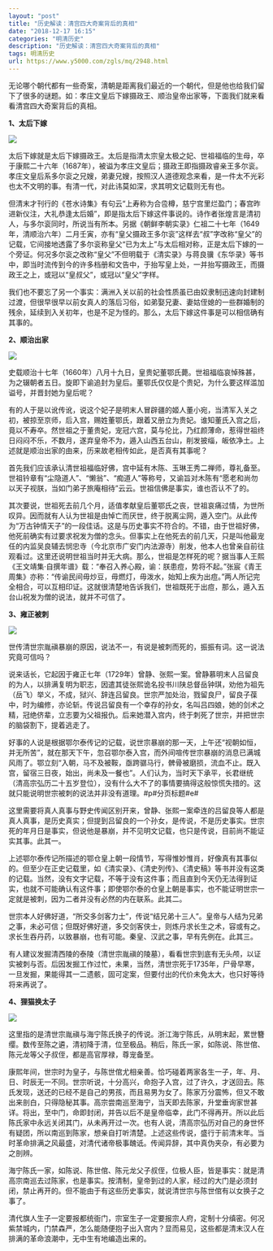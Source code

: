 ```yaml
---
layout: "post"
title: "历史解读：清宫四大奇案背后的真相"
date: "2018-12-17 16:15"
categories: "明清历史"
description: "历史解读：清宫四大奇案背后的真相"
tags: 明清历史
url: https://www.y5000.com/zgls/mq/2948.html
---
```






无论哪个朝代都有一些奇案，清朝是距离我们最近的一个朝代，但是他也给我们留下了很多的谜题。如：孝庄文皇后下嫁摄政王、顺治皇帝出家等，下面我们就来看看清宫四大奇案背后的真相。

**1、太后下嫁**

![](https://img.y5000.com/uploads/allimg/160721/4-160H1225505539.jpg)

太后下嫁就是太后下嫁摄政王。太后是指清太宗皇太极之妃、世祖福临的生母，卒于康熙二十六年（1687年），被谥为孝庄文皇后；摄政王即指摄政睿亲王多尔衮。孝庄文皇后系多尔衮之兄嫂，弟妻兄嫂，按照汉人道德观念来看，是一件太不光彩也太不文明的事。有清一代，对此讳莫如深，求其明文记载则无有也。

但清末才刊行的《苍水诗集》有句云“上寿称为合卺樽，慈宁宫里烂盈门；春宫昨进新仪注，大礼恭逢太后婚”，即是指太后下嫁这件事说的。诗作者张煌言是清初人，与多尔衮同时，所说当有所本。另据《朝鲜李朝实录》仁祖二十七年（1649年，清顺治六年）二月壬寅，亦有“皇父摄政王多尔衮”这样去“叔”字改称“皇父”的记载，它间接地透露了多尔衮称皇父“已为太上”与太后相对称，正是太后下嫁的一个旁证。何况多尔衮之改称“皇父”不但明载于《清实录》与蒋良骥《东华录》等书中，即当时流传到今的许多档册和文告中，于抬写皇上处，一并抬写摄政王，而摄政王之上，或冠以“皇叔父”，或冠以“皇父”字样。

我们也不要忘了另一个事实：满洲入关以前的社会性质虽已由奴隶制迅速向封建制过渡，但很早很早以前女真人的落后习俗，如弟娶兄妻、妻姑侄媳的一些群婚制的残余，延续到入关初年，也是不足为怪的。那么，太后下嫁这件事是可以相信确有其事的。

**2、顺治出家**

![](https://img.y5000.com/uploads/allimg/160721/4-160H122541A13.jpg)

史载顺治十七年（1660年）八月十九日，皇贵妃董鄂氏薨。世祖福临哀悼殊甚，为之辍朝者五日。旋即下谕追封为皇后。董鄂氏仅仅是个贵妃，为什么要这样滥加谥号，并晋封她为皇后呢？

有的人于是以讹传讹，说这个妃子是明末人冒辟疆的姬人董小宛，当清军入关之初，被掠至京师，后入宫，赐姓董鄂氏，跟着又册立为贵妃。谁知董氏入宫之后，竟以不寿卒。然世祖之于董贵妃，宠冠六宫，莫与伦比，乃红颜薄命，惹得世祖终日闷闷不乐，不数月，遂弃皇帝不为，遁入山西五台山，削发披缁，皈依净土。上述就是顺治出家的由来，历来故老相传如此，是否真有其事呢？

首先我们应该承认清世祖福临好佛，宫中延有木陈、玉琳王秀二禅师，尊礼备至。世祖钤章有“尘隐道人”、“懒翁”、“痴道人”等称号，又谕旨对木陈有“愿老和尚勿以天子视朕，当如门弟子旅庵相待”云云。世祖信佛是事实，谁也否认不了的。

其次要说，世祖死去前几个月，适值孝献皇后董鄂氏之丧，世祖哀痛过情，为世所叹异。因而就有人认为世祖是由悼亡而厌世，终于脱离尘网，遁入空门。从此传为“万古钟情天子”的一段佳话。这是与历史事实不符合的。不错，由于世祖好佛，他死前确实有过要求祝发为僧的念头。但事实上在他死去的前几天，只是叫他最宠任的内监吴良辅去悯忠寺（今北京市广安门内法源寺）削发，他本人也曾亲自前往观看过。这里还说明世祖当时并无大病。那么，世祖是怎样死的呢？据当事人王熙《王文靖集·自撰年谱》载：“奉召入养心殿，谕：朕患痘，势将不起。”张宸《青王周集》亦称：“传谕民间毋炒豆，毋燃灯，毋泼水，始知上疾为出痘。”两人所记完全相合，可以互相印证。这就很清楚地告诉我们，世祖既死于出痘，那么，遁入五台山祝发为僧的说法，就并不可信了。

**3、雍正被刺**

![](https://img.y5000.com/uploads/allimg/160721/4-160H1225339291.jpg)

世传清世宗胤禛暴崩的原因，说法不一，有说是被刺而死的，振振有词。这一说法究竟可信吗？

说来话长，它起因于雍正七年（1729年）曾静、张熙一案。曾静慕明末人吕留良的为人，以排满复明为职志，因遣其徒张熙诡名投书川陕总督岳钟琪，劝他为祖先（岳飞）举义，不成，狱兴、辞连吕留良。世宗严加处治，戮留良尸，留良子葆中，时为编修，亦论斩。传说吕留良有一个幸存的孙女，名叫吕四娘，她的剑术之精，冠绝侪辈，立志要为父祖报仇。后来她潜入宫内，终于刺死了世宗，并把世宗的脑袋割下，提着逃走了。

好事的人说是根据鄂尔泰传记的记载，说世宗暴崩的那一天，上午还“视朝如恒，并无所苦”，就在那天下午，忽召鄂尔泰入宫，而外间喧传世宗暴崩的消息已满城风雨了。鄂立刻“入朝，马不及被鞍，亟跨骣马行，髀骨被磨损，流血不止。既入宫，留宿三日夜，始出，尚未及一餐也”。人们认为，当时天下承平，长君继统（清高宗弘历二十五岁登位），没有什么大不了的事情要搞得这般惊慌失措的。这就只能说明世宗被刺的说法并非没有道理。#p#分页标题#e#

这里需要将真人真事与野史传闻区别开来，曾静、张熙一案牵连的吕留良等人都是真人真事，是历史真实；但提到吕留良的一个孙女，是传说，不是历史事实。世宗死的年月日是事实，但说他是暴崩，并不见明文记载，也只是传说，目前尚不能证实其事。此其一。

上述鄂尔泰传记所描述的鄂仓皇上朝一段情节，写得惟妙惟肖，好像真有其事似的。但至少在正史记载里，如《清实录》、《清史列传》、《清史稿》等书并没有这类的记载。当然，没有文字记载，不等于没有这件事；而且直到今天仍无法得到证实，也就不可能确认有这件事；即使鄂尔泰的仓皇上朝是事实，也不能证明世宗一定就是被刺，因为二者并没有必然的内在联系。此其二。

世宗本人好佛好道，“所交多剑客力士”，传说“结兄弟十三人”。皇帝与人结为兄弟之事，未必可信；但既好佛好道，多交剑客侠士，则炼丹求长生之术，容或有之。求长生吞丹药，以致暴崩，也有可能。秦皇、汉武之事，早有先例在。此其三。

有人建议发掘清西陵的泰陵（清世宗胤禛的陵墓），看看世宗到底有无头颅，以证实被刺与否。后因发掘工作过忙，未果，当然，清世宗死于1735年，尸骨早寒，一旦发掘，果能得其一二遗骸，固可定案，但要付出的代价未免太大，也只好等待将来再说了。

**4、狸猫换太子**

![](https://img.y5000.com/uploads/allimg/160721/4-160H1225301392.jpg)

这里指的是清世宗胤禛与海宁陈氏换子的传说。浙江海宁陈氏，从明末起，累世簪缨。数传至陈之遴，清初降于清，位至极品。稍后，陈氏一家，如陈说、陈世倌、陈元龙等父子叔侄，都是高官厚禄，尊宠备至。

康熙年间，世宗时为皇子，与陈世倌尤相亲善。恰巧碰着两家各生一子，年、月、日、时辰无一不同。世宗听说，十分高兴，命抱子入宫，过了许久，才送回去。陈氏发现，送还的已经不是自己的男孩，而且易男为女了。陈家万分震怖，但又不敢出来剖白，只得隐秘其事。高宗尝南巡至海宁，当天即去陈家，升堂垂询家世甚详。将出，至中门，命即封闭，并告以后不是皇帝临幸，此门不得再开。所以此后陈氏家中永远关闭其门，从未再开过一次。也有人说，清高宗弘历对自己的身世怀有疑团，所以南巡到陈家，想亲自打听清楚。上述这些传说，盛行于前清末年。当时革命排满之风最盛，对清代诸帝极事醜诋。传闻异辞，其中真伪夹杂，有必要为之剖辨。

海宁陈氏一家，如陈说、陈世倌、陈元龙父子叔侄，位极人臣，皆是事实：就是清高宗南巡去过陈家，也是事实。按清制，皇帝到过的人家，经过的大门是必须封闭，禁止再开的。但不能由于有这些历史事实，就说清世宗与陈世倌有以女换子之事了。

清代旗人生子一定要报都统衙门，宗室生子一定要报宗人府，定制十分缜密。何况紫禁城内，门禁森严，怎么能随便抱子出入宫内？显而易见，这些都是清末汉人在排满的革命浪潮中，无中生有地编造出来的。
